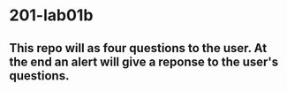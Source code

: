 # 201-lab01b

## This repo will as four questions to the user. At the end an alert will give a reponse to the user's questions.